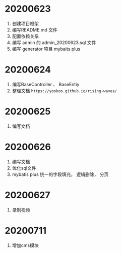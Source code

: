 # 20200623

1. 创建项目框架
2. 编写README.md 文件
3. 配置依赖关系
4. 编写 admin 的 admin_20200623.sql 文件
5. 编写 generator 项目 mybaits plus

# 20200624

1. 编写BaseController 、 BaseEntiy
2. 整理文档 `https://yookoo.github.io/rising-waves/`



# 20200625

1. 编写文档

# 20200626

1.  编写文档
2.  优化sql文件
3.  mybatis plus 统一的字段填充， 逻辑删除， 分页

# 20200627

1. 录制视频

# 20200711

1. 增加cms模块